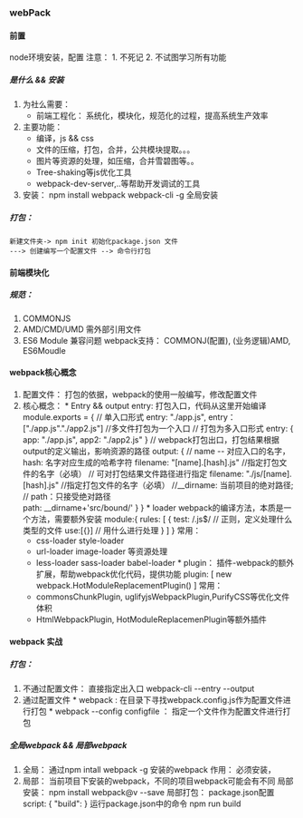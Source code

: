 ### webPack
#### 前置
  node环境安装，配置
  注意： 
      1. 不死记 
      2. 不试图学习所有功能
##### 是什么 && 安装
  1. 为社么需要：
      * 前端工程化： 系统化，模块化，规范化的过程，提高系统生产效率
  2. 主要功能：
      * 编译，js && css
      * 文件的压缩，打包，合并，公共模块提取。。。
      * 图片等资源的处理，如压缩，合并雪碧图等。。
      * Tree-shaking等js优化工具
      * webpack-dev-server,..等帮助开发调试的工具
  3. 安装：
      npm install webpack webpack-cli -g  全局安装
##### 打包：
    新建文件夹-> npm init 初始化package.json 文件
    ---> 创建编写一个配置文件 --> 命令行打包
#### 前端模块化
##### 规范：
  1. COMMONJS
  2. AMD/CMD/UMD 需外部引用文件
  3. ES6 Module 兼容问题
  webpack支持： COMMONJ(配置), (业务逻辑)AMD, ES6Moudle
#### webpack核心概念
  1. 配置文件： 打包的依据，webpack的使用一般编写，修改配置文件
  2. 核心概念：
    * Entry && output
      entry: 打包入口，代码从这里开始编译
      module.exports = {
        // 单入口形式
        entry: "./app.js",
        entry： ["./app.js"."./app2.js"] //多文件打包为一个入口
        // 打包为多入口形式
        entry: {
          app: "./app.js",
          app2: "./app2.js"
        }
        // webpack打包出口，打包结果根据output的定义输出，影响资源的路径
        output: {
          // name -- 对应入口的名字， hash: 名字对应生成的哈希字符
          filename: "[name].[hash].js" //指定打包文件的名字（必填）
          // 可对打包结果文件路径进行指定
          filename: "./js/[name].[hash].js" //指定打包文件的名字（必填）
          //__dirname: 当前项目的绝对路径;
          // path：只接受绝对路径          
          path: __dirname+'src/bound/'
        }
      }
    * loader
      webpack的编译方法，本质是一个方法，需要额外安装
      module:{
        rules: [
          {
            test: /\.js$/ // 正则，定义处理什么类型的文件
            use:[{}] // 用什么进行处理
          }
        ]
      }
      常用：
        + css-loader style-loader
        + url-loader image-loader 等资源处理
        + less-loader sass-loader babel-loader
    * plugin： 插件-webpack的额外扩展，帮助webpack优化代码，提供功能
      plugin: [
        new webpack.HotModuleReplacementPlugin()
      ]
      常用：
        + commonsChunkPlugin, uglifyjsWebpackPlugin,PurifyCSS等优化文件体积
        + HtmlWebpackPlugin, HotModuleReplacemenPlugin等额外插件
#### webpack 实战
##### 打包：
  1. 不通过配置文件：
    直接指定出入口
    webpack-cli --entry <entery> --output <output>
  2. 通过配置文件
    * webpack : 在目录下寻找webpack.config.js作为配置文件进行打包
    * webpack --config configfile ： 指定一个文件作为配置文件进行打包
##### 全局webpack && 局部webpack
  1. 全局：
    通过npm intall webpack -g 安装的webpack
    作用：
      必须安装，
  2. 局部：
    当前项目下安装的webpack，不同的项目webpack可能会有不同
    局部安装：
      npm install webpack@v --save
    局部打包：
      package.json配置
      script: {
        "build":
      }
      运行package.json中的命令 npm run build
